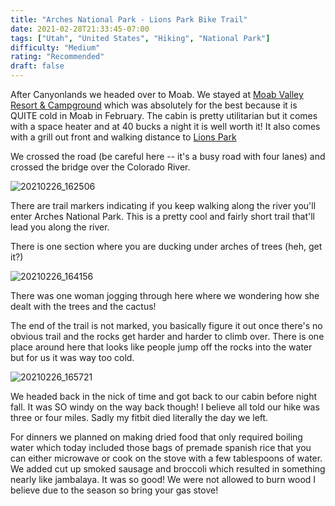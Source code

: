 ```yaml
---
title: "Arches National Park - Lions Park Bike Trail"
date: 2021-02-28T21:33:45-07:00
tags: ["Utah", "United States", "Hiking", "National Park"]
difficulty: "Medium"
rating: "Recommended"
draft: false
---
```


After Canyonlands we headed over to Moab. We stayed at [Moab Valley Resort & Campground](https://www.sunrvresorts.com/resorts/west-coast-the-rockies/utah/moab-valley/) which was absolutely for the best because it is QUITE cold in Moab in February. The cabin is pretty utilitarian but it comes with a space heater and at 40 bucks a night it is well worth it! It also comes with a grill out front and walking distance to [Lions Park](https://goo.gl/maps/5HhRchtvN4UCtDr38)

We crossed the road (be careful here -- it's a busy road with four lanes) and crossed the bridge over the Colorado River.

![20210226_162506](/images/20210226_162506.png)

There are trail markers indicating if you keep walking along the river you'll enter Arches National Park. This is a pretty cool and fairly short trail that'll lead you along the river.

There is one section where you are ducking under arches of trees (heh, get it?)

![20210226_164156](/images/20210226_164156.png)

There was one woman jogging through here where we wondering how she dealt with the trees and the cactus!

The end of the trail is not marked, you basically figure it out once there's no obvious trail and the rocks get harder and harder to climb over. There is one place around here that looks like people jump off the rocks into the water but for us it was way too cold.

![20210226_165721](/images/20210226_165721.png)

We headed back in the nick of time and got back to our cabin before night fall. It was SO windy on the way back though! I believe all told our hike was three or four miles. Sadly my fitbit died literally the day we left.

For dinners we planned on making dried food that only required boiling water which today included those bags of premade spanish rice that you can either microwave or cook on the stove with a few tablespoons of water. We added cut up smoked sausage and broccoli which resulted in something nearly like jambalaya. It was so good! We were not allowed to burn wood I believe due to the season so bring your gas stove!
